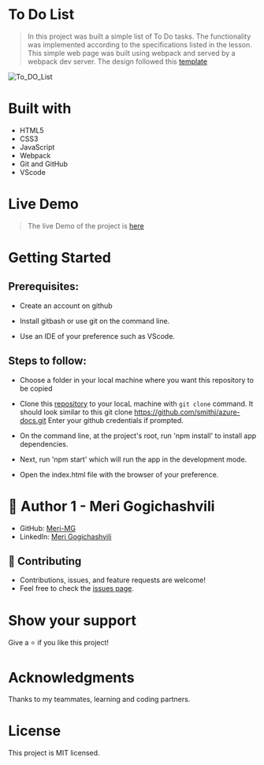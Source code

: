 # To Do List
> In this project was built a simple list of To Do tasks. The functionality was implemented according to the specifications listed in the lesson. This simple web page was built using webpack and served by a webpack dev server. The design followed this [template](https://web.archive.org/web/20180320194056/http://www.getminimalist.com:80/)


![To_DO_List](https://meri-mg.github.io/To-Do-List/master/todo.png)

# Built with
- HTML5
- CSS3
- JavaScript
- Webpack
- Git and GitHub
- VScode

# Live Demo
> The live Demo of the project is [here](https://meri-mg.github.io/To-Do-List/dist/)

# Getting Started
## Prerequisites:


- Create an account on github

- Install gitbash or use git on the command line.

- Use an IDE of your preference such as VScode.

## Steps to follow:

- Choose a folder in your local machine where you want this repository to be copied

- Clone this [repository](https://github.com/Meri-MG/To-Do-List-Project) to your locaL machine with `git clone` command.
It should look similar to this git clone https://github.com/smithj/azure-docs.git Enter your github credentials if prompted.

- On the command line, at the project's root, run 'npm install' to install app dependencies.

- Next, run 'npm start' which will run the app in the development mode.

- Open the index.html file with the browser of your preference.


# 👤 Author 1 - Meri Gogichashvili
- GitHub: [Meri-MG](https://github.com/Meri-MG) 
- LinkedIn: [Meri Gogichashvili](https://www.linkedin.com/feed/)

## 🤝 Contributing
- Contributions, issues, and feature requests are welcome!
- Feel free to check the [issues page](https://github.com/Meri-MG/To-Do-List-Project/issues).

# Show your support
Give a ⭐ if you like this project!

# Acknowledgments
Thanks to my teammates, learning and coding partners.

# License
This project is MIT licensed.
